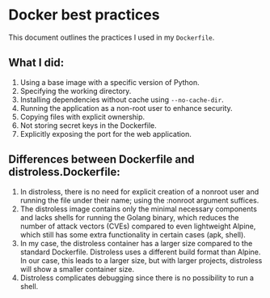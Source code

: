 # Docker best practices

This document outlines the practices I used in my `Dockerfile`.

## What I did:

1.  Using a base image with a specific version of Python.
2.  Specifying the working directory.
3.  Installing dependencies without cache using `--no-cache-dir`.
4.  Running the application as a non-root user to enhance security.
5.  Copying files with explicit ownership.
6.  Not storing secret keys in the Dockerfile.
7.  Explicitly exposing the port for the web application.


## Differences between Dockerfile and distroless.Dockerfile:
1. In distroless, there is no need for explicit creation of a nonroot user and running the file under their name; using the :nonroot argument suffices.
2. The distroless image contains only the minimal necessary components and lacks shells for running the Golang binary, which reduces the number of attack vectors (CVEs) compared to even lightweight Alpine, which still has some extra functionality in certain cases (apk, shell).
3. In my case, the distroless container has a larger size compared to the standard Dockerfile. Distroless uses a different build format than Alpine. In our case, this leads to a larger size, but with larger projects, distroless will show a smaller container size.
4. Distroless complicates debugging since there is no possibility to run a shell.